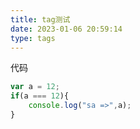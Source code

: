 ```yaml
---
title: tag测试
date: 2023-01-06 20:59:14
type: tags
---
```


代码
``` js
var a = 12;
if(a === 12){
    console.log("sa =>",a);
}
```